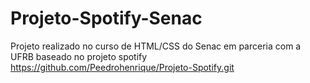 # Projeto-Spotify-Senac
Projeto realizado no curso de HTML/CSS do Senac em parceria com a UFRB
baseado no projeto spotify https://github.com/Peedrohenrique/Projeto-Spotify.git
